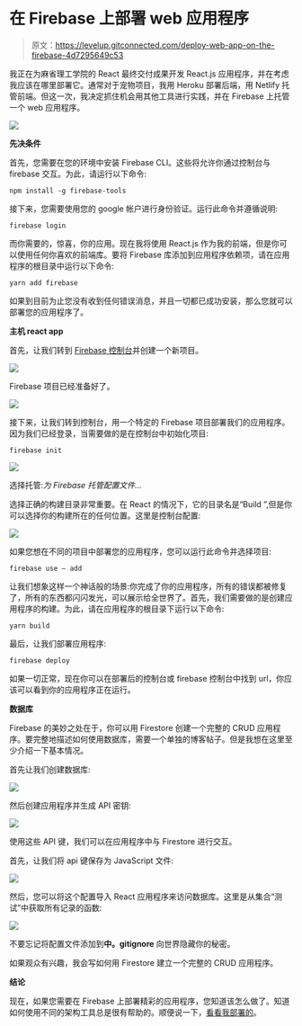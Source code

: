 # 在 Firebase 上部署 web 应用程序

> 原文：<https://levelup.gitconnected.com/deploy-web-app-on-the-firebase-4d7295649c53>

我正在为麻省理工学院的 React 最终交付成果开发 React.js 应用程序，并在考虑我应该在哪里部署它。通常对于宠物项目，我用 Heroku 部署后端，用 Netlify 托管前端。但这一次，我决定抓住机会用其他工具进行实践，并在 Firebase 上托管一个 web 应用程序。

![](img/e2f44fe97515528c0d0c9c4fd7dd9cf5.png)

**先决条件**

首先，您需要在您的环境中安装 Firebase CLI。这些将允许你通过控制台与 firebase 交互。为此，请运行以下命令:

```
npm install -g firebase-tools
```

接下来，您需要使用您的 google 帐户进行身份验证。运行此命令并遵循说明:

```
firebase login
```

而你需要的，惊喜，你的应用。现在我将使用 React.js 作为我的前端，但是你可以使用任何你喜欢的前端库。要将 Firebase 库添加到应用程序依赖项，请在应用程序的根目录中运行以下命令:

```
yarn add firebase
```

如果到目前为止您没有收到任何错误消息，并且一切都已成功安装，那么您就可以部署您的应用程序了。

**主机 react app**

首先，让我们转到 [Firebase 控制台](https://console.firebase.google.com)并创建一个新项目。

![](img/e2729213b2b58dbce2afc16819e5d543.png)

Firebase 项目已经准备好了。

![](img/a7801d1a12984ce65ccd9aa7469e52e8.png)

接下来，让我们转到控制台，用一个特定的 Firebase 项目部署我们的应用程序。因为我们已经登录，当需要做的是在控制台中初始化项目:

```
firebase init
```

![](img/f671897ba8992668daa0402c060b2b42.png)

选择托管:*为 Firebase 托管配置文件…*

选择正确的构建目录非常重要。在 React 的情况下，它的目录名是“Build ”,但是你可以选择你的构建所在的任何位置。这里是控制台配置:

![](img/a0d16cab59fb6ad9b2a58adab03a0b3b.png)

如果您想在不同的项目中部署您的应用程序，您可以运行此命令并选择项目:

```
firebase use — add
```

让我们想象这样一个神话般的场景:你完成了你的应用程序，所有的错误都被修复了，所有的东西都闪闪发光，可以展示给全世界了。首先，我们需要做的是创建应用程序的构建。为此，请在应用程序的根目录下运行以下命令:

```
yarn build
```

最后，让我们部署应用程序:

```
firebase deploy
```

如果一切正常，现在你可以在部署后的控制台或 firebase 控制台中找到 url，你应该可以看到你的应用程序正在运行。

**数据库**

Firebase 的美妙之处在于，你可以用 Firestore 创建一个完整的 CRUD 应用程序。要完整地描述如何使用数据库，需要一个单独的博客帖子。但是我想在这里至少介绍一下基本情况。

首先让我们创建数据库:

![](img/c4266986b06d929b7d75bdb07af42da2.png)

然后创建应用程序并生成 API 密钥:

![](img/cad7600795e1772cd4a7a422e2883f72.png)

使用这些 API 键，我们可以在应用程序中与 Firestore 进行交互。

首先，让我们将 api 键保存为 JavaScript 文件:

![](img/e75e5268b04465240026cf01deedc038.png)

然后，您可以将这个配置导入 React 应用程序来访问数据库。这里是从集合“测试”中获取所有记录的函数:

![](img/c14bd1345c2f7e3c7d4e6f913cdb5744.png)

不要忘记将配置文件添加到**中。gitignore** 向世界隐藏你的秘密。

如果观众有兴趣，我会写如何用 Firestore 建立一个完整的 CRUD 应用程序。

**结论**

现在，如果您需要在 Firebase 上部署精彩的应用程序，您知道该怎么做了。知道如何使用不同的架构工具总是很有帮助的。顺便说一下，[看看我部署的](https://react-72e22.web.app)。